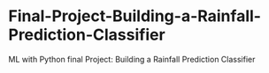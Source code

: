 # Final-Project-Building-a-Rainfall-Prediction-Classifier
ML with Python final Project: Building a Rainfall Prediction Classifier
